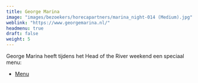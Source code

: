 ```yaml
---
title: George Marina
image: "images/bezoekers/horecapartners/marina_night-014 (Medium).jpg"
weblink: "https://www.georgemarina.nl/"
headmenu: true
draft: false
weight: 5
---
```


George Marina heeft tijdens het Head of the River weekend een speciaal menu:   
- [Menu](/documents/bezoekers/horecapartners/tafelkaartjes_marina_head_of_the_river.pdf)
